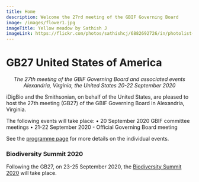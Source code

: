 ```yaml
---
title: Home
description: Welcome the 27rd meeting of the GBIF Governing Board 
image: /images/flower1.jpg
imageTitle: Yellow meadow by Sathish J
imageLink: https://flickr.com/photos/sathishcj/6882692726/in/photolist-bucAKY-c1jEYN-9dC7os-24fqqHN-RW2JKX-21ZD8gA-Ftye4f-292mAi6-YwaYB5-22hGqCJ-29128ss-YwaYP9-2aNMUHi-VzXVXo-KM3Nnt-YwaZaj-YwaZ6G-C1SPEE-24o6J51-28cpYRD-2a83bzk-ZcBYD9-Stu7er-BN9q9Y-26oK4Po-YwaZcy-M55dEA-26oK4RC-26sdyUz-2cPv6rS-2cTTjL8-27p5a1D-2bvc1VH-28X3HZj-X5kgwc-FEfe1q-ShiUhA-21dKx5N-23rQirN-SSagHF-vLVXoG-TWJDeV-24JqgTY-wqYKVb-i6SyhK-qST7Jk-Crmzgi-rqNTMy-rLdojo-TGRseS
---
```


# GB27 United States of America

_<p align="center">The 27th meeting of the GBIF Governing Board and associated events
 Alexandria, Virginia, the United States
  20-22 September 2020_</p>
  
iDigBio and the Smithsonian, on behalf of the United States, are pleased to host the 27th meeting (GB27) of the GBIF Governing Board in Alexandria, Virginia. 

The following events will take place:
•	20 September 2020 GBIF committee meetings
•	21-22 September 2020 - Official Governing Board meeting

See the [programme page](https://gb27.gbif.org/en/programme/) for more details on the individual events. 

### Biodiversity Summit 2020

Following the GB27, on 23-25 September 2020, the [Biodiversity Summit 2020](https://www.idigbio.org/content/biodiversity-summit-2020) will take place. 

